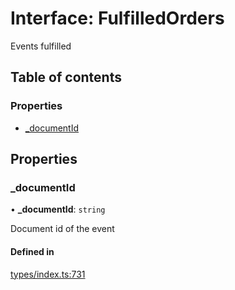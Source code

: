 # Interface: FulfilledOrders

Events fulfilled

## Table of contents

### Properties

- [\_documentId](FulfilledOrders.md#_documentid)

## Properties

### \_documentId

• **\_documentId**: `string`

Document id of the event

#### Defined in

[types/index.ts:731](https://github.com/nevermined-io/components-catalog/blob/92824c5/lib/src/types/index.ts#L731)
